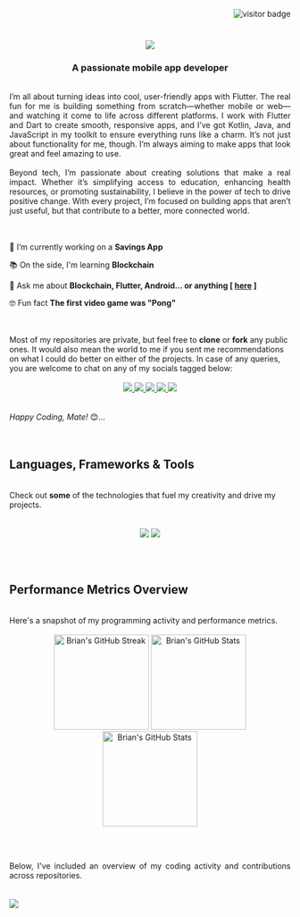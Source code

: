 <div align="right">
    
   ![visitor badge](https://visitor-badge.laobi.icu/badge?page_id=mukwambo.mukwambo&left_text=Page%20Visitors)
</div>

<h1 align="center">
    <img src="https://readme-typing-svg.herokuapp.com/?font=Righteous&size=35&color=61DAFB&center=true&vCenter=true&width=500&height=70&duration=4000&lines=Hello+There!+👋;+I'm+Brian+Mukwambo!;+You+Finally+Found+Me+👏;" />
</h1>

<h3 align="center">A passionate mobile app developer</h3>

<br/>

<div align="justify">
I’m all about turning ideas into cool, user-friendly apps with Flutter. The real fun for me is building something from scratch—whether mobile or web—and watching it come to life across different platforms. I work with Flutter and Dart to create smooth, responsive apps, and I’ve got Kotlin, Java, and JavaScript in my toolkit to ensure everything runs like a charm. It’s not just about functionality for me, though. I’m always aiming to make apps that look great and feel amazing to use.</div>
<br/>
<div align="justify">
Beyond tech, I’m passionate about creating solutions that make a real impact. Whether it’s simplifying access to education, enhancing health resources, or promoting sustainability, I believe in the power of tech to drive positive change. With every project, I’m focused on building apps that aren’t just useful, but that contribute to a better, more connected world.</div>
<br/>



<br/>

<div align="justify">
  
 🔧 I’m currently working on a **Savings App**
 
 📚 On the side, I'm learning **Blockchain**

 💬 Ask me about **Blockchain, Flutter, Android... or anything [ <a href="https://github.com/mukwambo/mukwambo/issues/new"><b>here</b></a> ]**

 🤓 Fun fact **The first video game was "Pong"**

 </div>
 <br/>
 <br/>

 <div>
Most of my repositories are private, but feel free to <b>clone</b> or <b>fork</b> any public ones. It would also mean the world to me if you sent me recommendations on what I could do better on either of the projects. In case of any queries, you are welcome to chat on any of my socials tagged below: </div>
<br/>
 
<div align="center">
  <a href="mailto:obrianmukwambo@gmail.com">
    <img src="https://img.shields.io/badge/Gmail-333333?style=for-the-badge&logo=gmail&logoColor=red" />
  </a>
  <a href="https://linkedin.com/in/brian-mukwambo/" target="_blank">
    <img src="https://img.shields.io/badge/LinkedIn-0077B5?style=for-the-badge&logo=linkedin&logoColor=white" />
  </a>
  <a href="https://instagram.com/justbrya.dev/">
    <img src="https://img.shields.io/badge/Instagram-E4405F?style=for-the-badge&logo=instagram&logoColor=white" />
  </a>
  <a href="#">
     <img src="https://img.shields.io/badge/Portfolio-FF5722?style=for-the-badge&logo=todoist&logoColor=white" /> 
  </a>
  <a href="https://x.com/brianmukwambo">
    <img src="https://img.shields.io/badge/X(Twitter)-0077B5?style=for-the-badge&logo=linkedin&logoColor=white" />
  </a>
    
</div>
<br/><br/>
<div>
<i>Happy Coding, Mate!</i> 😊...
 </div>
<br/><br/>
 
<h2 align="justify"> Languages, Frameworks & Tools </h2>
<br/>
<div>
Check out <b>some</b> of the technologies that fuel my creativity and drive my projects.</div>
<br/>
<br/>
<div align="center">
    <img src="https://skillicons.dev/icons?i=androidstudio,flutter,dart,java,kotlin,firebase,html,css,javascript,typescript,python"/>
    <img src="https://skillicons.dev/icons?i=vscode,github,git,linux,ubuntu,pycharm,idea,vim,figma"/>
    <br>
</div>

<br/><br/>

<h2 align="justify"> Performance Metrics Overview </h2>
<br/>
<div>
Here's a snapshot of my programming activity and performance metrics.</div>
<br/>

<div align="center">

<img height=170 src="https://streak-stats.demolab.com/?user=mukwambo&theme=react&border&radius=10&count_private=true" alt="Brian's GitHub Streak" />

<img height="170" src="https://github-readme-stats.vercel.app/api?username=mukwambo&count_private=true&show_icons=true&theme=react&rank_icon=github&border_color=FFFFFF&radius=10&cache_seconds=1800" alt="Brian's GitHub Stats" />


<img height=170 src="https://github-readme-stats.vercel.app/api/top-langs/?username=mukwambo&layout=compact&card_width=500&count_private=true&langs_count=8&hide=html,css&show_icons=true&theme=react&rank_icon=github&border&radius=10&cache_seconds=1800&v=1" alt="Brian's GitHub Stats" />

  
</div>


<br/><br/>
<div align=justify>
Below, I've included an overview of my coding activity and contributions across repositories.</div>
<br/>
<br>
<img src="https://github-readme-activity-graph.vercel.app/graph?username=mukwambo&theme=react&hide_border=true&hide_title=false&area=true&custom_title=Total%20contribution%20graph%20in%20all%20repos"></img><br>
